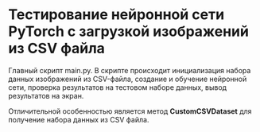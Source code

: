 # Тестирование нейронной сети PyTorch с загрузкой изображений из CSV файла

Главный скрипт main.py.
В скрипте происходит инициализация набора данных изображений из CSV-файла, создание и обучение нейронной сети, проверка результатов на тестовом наборе данных, вывод результатов на экран.

Отличительной особенностью является метод **CustomCSVDataset** для получение набора данных из CSV файла.